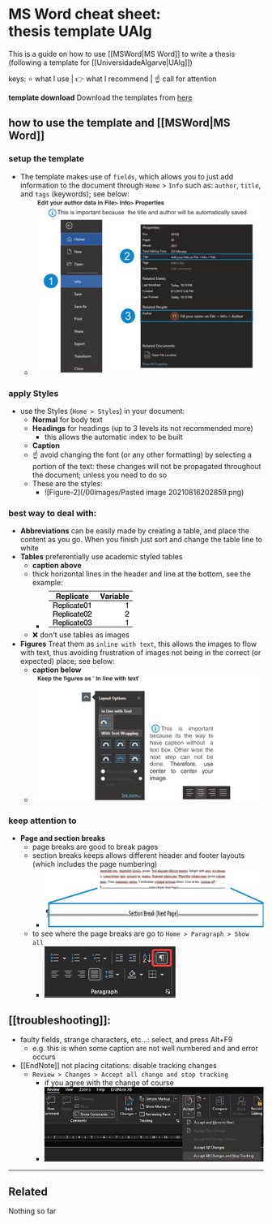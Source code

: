 
# MS Word cheat sheet: thesis template UAlg
This is a guide on how to use [[MSWord|MS Word]] to write a thesis (following a template for [[UniversidadeAlgarve|UAlg]])

keys: ⭐ what I use | 👉 what I recommend | ☝ call for attention

**template download**
Download the templates from [here](https://github.com/lsilvam/templates_thesis/tree/master/01_templates_Word) 
 
## how to use the template and [[MSWord|MS Word]]
### setup the template 
- The template makes use of `fields`, which allows you to just add information to the document through `Home` > `Info` such as: `author`, `title`, and `tags` (keywords); see below:
	- ![Figure-1](/00images/guide_pg2a.png)

### apply Styles
- use the Styles (`Home > Styles`) in your document: 
	- **Normal** for body text
	- **Headings** for headings (up to 3 levels its not recommended more)
		- this allows the automatic index to be built
	- **Caption**
	- ☝ avoid changing the font (or any other formatting) by selecting a portion of the text: these changes will not be propagated throughout the document; unless you need to do so
	- These are the styles:
		- ![Figure-2](/00images/Pasted image 20210816202859.png)
### best way to deal with:
- **Abbreviations** can be easily made by creating a table, and place the content as you go. When you finish just sort and change the table line to white
- **Tables** preferentially use academic styled tables
	- **caption above**
	- thick horizontal lines in the header and line at the bottom, see the example:
		- ![Figure-3](/00images/WINWORD_rZRxcZi1vS.png)
	- ❌ don't use tables as images
- **Figures** Treat them as `inline with text`, this allows the images to flow with text, thus avoiding frustration of images not being in the correct (or expected) place; see below:
	- **caption below**
	- ![Figure-4](/00images/guide_pg2b.png)
### keep attention to
- **Page and section breaks**
	- page breaks are good to break pages
	- section breaks keeps allows different header and footer layouts (which includes the page numbering)
		- ![Figure-5](/00images/slice_pg3.png)
	- to see where the page breaks are go to `Home > Paragraph > Show all` 
		- ![Figure-6](/00images/WINWORD_GQ2LRNfuQi.png)
## [[troubleshooting]]:
- faulty fields, strange characters, etc...: select, and press Alt+F9
	- e.g. this is when some caption are not well numbered and and error occurs
- [[EndNote]] not placing citations: disable tracking changes
	- `Review > Changes > Accept all change and stop tracking`
		- if you agree with the change of course
		- ![Figure-7](/00images/VTfNvN1GOX.png)



-------------
 
## Related
Nothing so far
